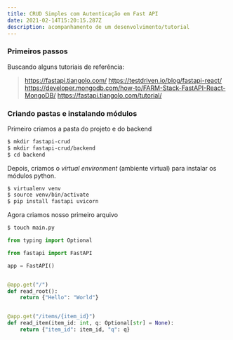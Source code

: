 ```yaml
---
title: CRUD Simples com Autenticação em Fast API
date: 2021-02-14T15:20:15.287Z
description: acompanhamento de um desenvolvimento/tutorial
---
```

### Primeiros passos

Buscando alguns tutoriais de referência:

>
> https://fastapi.tiangolo.com/ 
> https://testdriven.io/blog/fastapi-react/
> https://developer.mongodb.com/how-to/FARM-Stack-FastAPI-React-MongoDB/
> https://fastapi.tiangolo.com/tutorial/
>

### Criando pastas e instalando módulos

Primeiro criamos a pasta do projeto e do backend

```bash
$ mkdir fastapi-crud
$ mkdir fastapi-crud/backend
$ cd backend
```
Depois, criamos o _virtual environment_ (ambiente virtual) para instalar os módulos python.

```bash
$ virtualenv venv
$ source venv/bin/activate
$ pip install fastapi uvicorn
```

Agora criamos nosso primeiro arquivo

```bash
$ touch main.py
```


```python
from typing import Optional

from fastapi import FastAPI

app = FastAPI()


@app.get("/")
def read_root():
    return {"Hello": "World"}


@app.get("/items/{item_id}")
def read_item(item_id: int, q: Optional[str] = None):
    return {"item_id": item_id, "q": q}
```